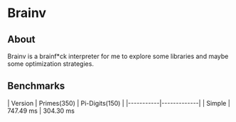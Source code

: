 # Brainv

## About

Brainv is a brainf*ck interpreter for me to explore some libraries and maybe some optimization strategies.

## Benchmarks

| Version   | Primes(350) | Pi-Digits(150) |
|-----------|-------------|
| Simple    | 747.49 ms   | 304.30 ms




